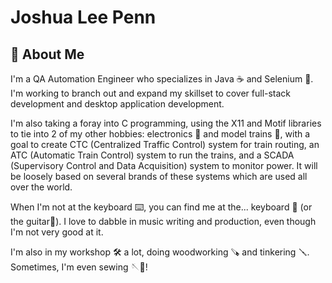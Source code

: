 # Joshua Lee Penn

## 🚀 About Me
I'm a QA Automation Engineer who specializes in Java ☕ and Selenium 🤖. I'm working to branch out and expand my skillset to cover full-stack development and desktop application development.

I'm also taking a foray into C programming, using the X11 and Motif libraries to tie into 2 of my other hobbies: electronics 🔋 and model trains 🚂, with a goal to create CTC (Centralized Traffic Control) system for train routing, an ATC (Automatic Train Control) system to run the trains, and a SCADA (Supervisory Control and Data Acquisition) system to monitor power. It will be loosely based on several brands of these systems which are used all over the world.

When I'm not at the keyboard ⌨️, you can find me at the... keyboard 🎹 (or the guitar🎸). I love to dabble in music writing and production, even though I'm not very good at it.

I'm also in my workshop 🛠️ a lot, doing woodworking 🪚 and tinkering 🪛. Sometimes, I'm even sewing 🪡🧵!
